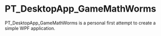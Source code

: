 # PT_DesktopApp_GameMathWorms
PT_DesktopApp_GameMathWorms is a personal first attempt to create a simple WPF application.
